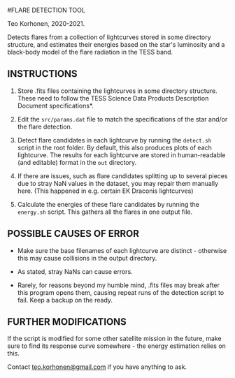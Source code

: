 #FLARE DETECTION TOOL

Teo Korhonen, 2020-2021.

Detects flares from a collection of lightcurves stored in some directory structure, and estimates their energies based on the star's luminosity and a black-body model of the flare radiation in the TESS band.

## INSTRUCTIONS

1) Store .fits files containing the lightcurves in some directory structure. These need to follow the TESS Science Data Products Description Document specifications\*.

2) Edit the `src/params.dat` file to match the specifications of the star and/or the flare detection.

3) Detect flare candidates in each lightcurve by running the `detect.sh` script in the root folder. By default, this also produces plots of each lightcurve. The results for each lightcurve are stored in human-readable (and editable) format in the `out` directory.

4) If there are issues, such as flare candidates splitting up to several pieces due to stray NaN values in the dataset, you may repair them manually here. (This happened in e.g. certain EK Draconis lightcurves)

5) Calculate the energies of these flare candidates by running the `energy.sh` script. This gathers all the flares in one output file.

## POSSIBLE CAUSES OF ERROR

- Make sure the base filenames of each lightcurve are distinct - otherwise this may cause collisions in the output directory.

- As stated, stray NaNs can cause errors.

- Rarely, for reasons beyond my humble mind, .fits files may break after this program opens them, causing repeat runs of the detection script to fail. Keep a backup on the ready.

## FURTHER MODIFICATIONS

If the script is modified for some other satellite mission in the future, make sure to find its response curve somewhere - the energy estimation relies on this.

Contact teo.korhonen@gmail.com if you have anything to ask.
